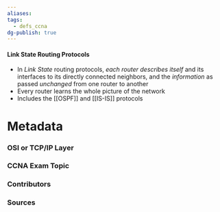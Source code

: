 ```yaml
---
aliases: 
tags:
  - defs_ccna
dg-publish: true
---
```

#### Link State Routing Protocols
- In *Link State* routing protocols, *each router describes itself* and its interfaces to its directly connected neighbors, and the *information* as passed *unchanged* from one router to another
- Every router learns the whole picture of the network
- Includes the [[OSPF]] and [[IS-IS]] protocols

# Metadata
### OSI or TCP/IP Layer

### CCNA Exam Topic

### Contributors

### Sources
